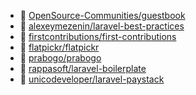 - 📄 [OpenSource-Communities/guestbook](https://github.com/OpenSource-Communities/guestbook)
- 📄 [alexeymezenin/laravel-best-practices](https://github.com/alexeymezenin/laravel-best-practices)
- 📄 [firstcontributions/first-contributions](https://github.com/firstcontributions/first-contributions)
- 📄 [flatpickr/flatpickr](https://github.com/flatpickr/flatpickr)
- 📄 [prabogo/prabogo](https://github.com/prabogo/prabogo)
- 📄 [rappasoft/laravel-boilerplate](https://github.com/rappasoft/laravel-boilerplate)
- 📄 [unicodeveloper/laravel-paystack](https://github.com/unicodeveloper/laravel-paystack)
